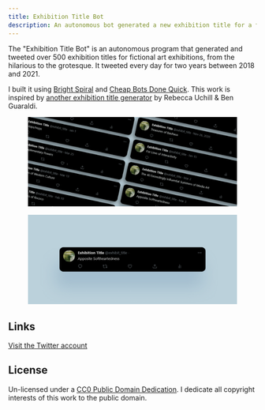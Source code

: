 ```yaml
---
title: Exhibition Title Bot
description: An autonomous bot generated a new exhibition title for a fictional art exhibition every day for two years between 2018 and 2021.
---
```

The "Exhibition Title Bot" is an autonomous program that generated and tweeted over 500 exhibition titles for fictional art exhibitions, from the hilarious to the grotesque. It tweeted every day for two years between 2018 and 2021.

I built it using [Bright Spiral](https://www.brightspiral.com/tracery/) and [Cheap Bots Done Quick](https://cheapbotsdonequick.com/). This work is inspired by [another exhibition title generator](http://www.mit.edu/~ruchill/lazycurator.submit.html) by Rebecca Uchill & Ben Guaraldi.

<figure>
<img src="assets/exhibit_title/mockup.png" alt="A selection of published tweets" loading="lazy">
</figure>

<figure>
<img src="assets/exhibit_title/exhibition-title.png" alt="Single tweet from the bot reading 'Apposite Softheartedness'" loading="lazy">
</figure>

## Links
[Visit the Twitter account](https://twitter.com/exhibit_title)

## License
Un-licensed under a <a href="https://creativecommons.org/publicdomain/zero/1.0/" target="_blank" rel="noopener noreferrer">CC0 Public Domain Dedication</a>. I dedicate all copyright interests of this work to the public domain.
